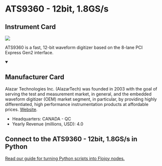 
# ATS9360 - 12bit, 1.8GS/s

## Instrument Card

<img src="https://v5.airtableusercontent.com/v1/19/19/1691539200000/TVuR-pNCKWWEoKsDUorQTA/m-c3AZDcbH5pieSMx8QLI3dEiQvxvMdwEDZW02-6I7YTwbAdCOSlQf7SABWMo9NdBuonoEIfMcGJtchx0pR3tZkqCvGxFzYwzNVEbvTMrmk/PYlw0qlplwSGB2g21i0lKmer4PPyXIrtAl_-TQKc5aM"/>
<p>ATS9360 is a fast, 12-bit waveform digitizer based on the 8-lane PCI Express Gen2 interface.</p>

<details open>
<summary><h2>Manufacturer Card</h2></summary>

Alazar Technologies Inc. (AlazarTech) was founded in 2003 with the goal of serving the test and measurement market, in general, and the embedded waveform digitizer (OEM) market segment, in particular, by providing highly differentiated, high performance instrumentation products at affordable prices. <a href="https://www.alazartech.com/">Website</a>.

<ul>
  <li>Headquarters: CANADA - QC</li>
  <li>Yearly Revenue (millions, USD): 4.0</li>
</ul>
</details>

## Connect to the ATS9360 - 12bit, 1.8GS/s in Python

[Read our guide for turning Python scripts into Flojoy nodes.](https://docs.flojoy.ai/custom-nodes/creating-custom-node/)


